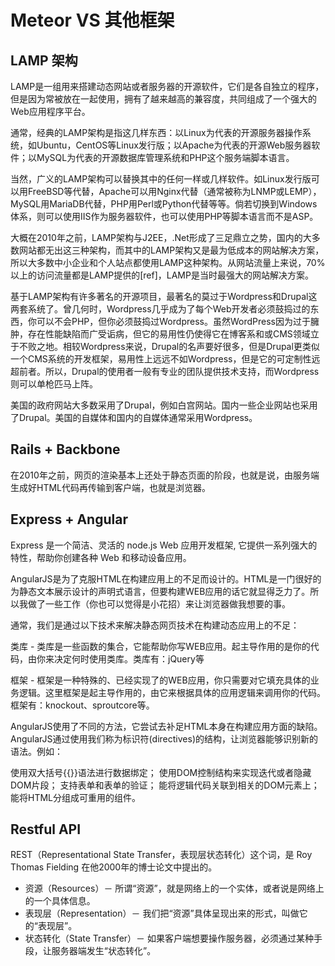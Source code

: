 # Meteor VS 其他框架

## LAMP 架构
LAMP是一组用来搭建动态网站或者服务器的开源软件，它们是各自独立的程序，但是因为常被放在一起使用，拥有了越来越高的兼容度，共同组成了一个强大的Web应用程序平台。

通常，经典的LAMP架构是指这几样东西：以Linux为代表的开源服务器操作系统，如Ubuntu，CentOS等Linux发行版；以Apache为代表的开源Web服务器软件；以MySQL为代表的开源数据库管理系统和PHP这个服务端脚本语言。

当然，广义的LAMP架构可以替换其中的任何一样或几样软件。如Linux发行版可以用FreeBSD等代替，Apache可以用Nginx代替（通常被称为LNMP或LEMP），MySQL用MariaDB代替，PHP用Perl或Python代替等等。倘若切换到Windows体系，则可以使用IIS作为服务器软件，也可以使用PHP等脚本语言而不是ASP。

大概在2010年之前，LAMP架构与J2EE，.Net形成了三足鼎立之势，国内的大多数网站都无出这三种架构，而其中的LAMP架构又是最为低成本的网站解决方案，所以大多数中小企业和个人站点都使用LAMP这种架构。从网站流量上来说，70%以上的访问流量都是LAMP提供的[ref]，LAMP是当时最强大的网站解决方案。

基于LAMP架构有许多著名的开源项目，最著名的莫过于Wordpress和Drupal这两套系统了。曾几何时，Wordpress几乎成为了每个Web开发者必须鼓捣过的东西，你可以不会PHP，但你必须鼓捣过Wordpress。虽然WordPress因为过于臃肿，存在性能缺陷而广受诟病，但它的易用性仍使得它在博客系和或CMS领域立于不败之地。相较Wordpress来说，Drupal的名声要好很多，但是Drupal更类似一个CMS系统的开发框架，易用性上远远不如Wordpress，但是它的可定制性远超前者。所以，Drupal的使用者一般有专业的团队提供技术支持，而Wordpress则可以单枪匹马上阵。

美国的政府网站大多数采用了Drupal，例如白宫网站。国内一些企业网站也采用了Drupal。美国的自媒体和国内的自媒体通常采用Wordpress。

## Rails + Backbone
在2010年之前，网页的渲染基本上还处于静态页面的阶段，也就是说，由服务端生成好HTML代码再传输到客户端，也就是浏览器。

## Express + Angular
Express 是一个简洁、灵活的 node.js Web 应用开发框架, 它提供一系列强大的特性，帮助你创建各种 Web 和移动设备应用。

AngularJS是为了克服HTML在构建应用上的不足而设计的。HTML是一门很好的为静态文本展示设计的声明式语言，但要构建WEB应用的话它就显得乏力了。所以我做了一些工作（你也可以觉得是小花招）来让浏览器做我想要的事。

通常，我们是通过以下技术来解决静态网页技术在构建动态应用上的不足：

类库 - 类库是一些函数的集合，它能帮助你写WEB应用。起主导作用的是你的代码，由你来决定何时使用类库。类库有：jQuery等

框架 - 框架是一种特殊的、已经实现了的WEB应用，你只需要对它填充具体的业务逻辑。这里框架是起主导作用的，由它来根据具体的应用逻辑来调用你的代码。框架有：knockout、sproutcore等。

AngularJS使用了不同的方法，它尝试去补足HTML本身在构建应用方面的缺陷。AngularJS通过使用我们称为标识符(directives)的结构，让浏览器能够识别新的语法。例如：

使用双大括号{{}}语法进行数据绑定；
使用DOM控制结构来实现迭代或者隐藏DOM片段；
支持表单和表单的验证；
能将逻辑代码关联到相关的DOM元素上；
能将HTML分组成可重用的组件。



## Restful API
REST（Representational State Transfer，表现层状态转化）这个词，是 Roy Thomas Fielding 在他2000年的博士论文中提出的。

* 资源（Resources）－ 所谓“资源”，就是网络上的一个实体，或者说是网络上的一个具体信息。
* 表现层（Representation）－ 我们把“资源”具体呈现出来的形式，叫做它的“表现层”。
* 状态转化（State Transfer）－ 如果客户端想要操作服务器，必须通过某种手段，让服务器端发生“状态转化”。
